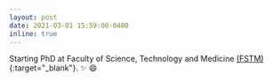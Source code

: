 ```yaml
---
layout: post
date: 2021-03-01 15:59:00-0400
inline: true
---
```


Starting PhD at Faculty of Science, Technology and Medicine [(FSTM)](https://wwwen.uni.lu/fstm){:target="\_blank"}. :sparkles: :smile:


